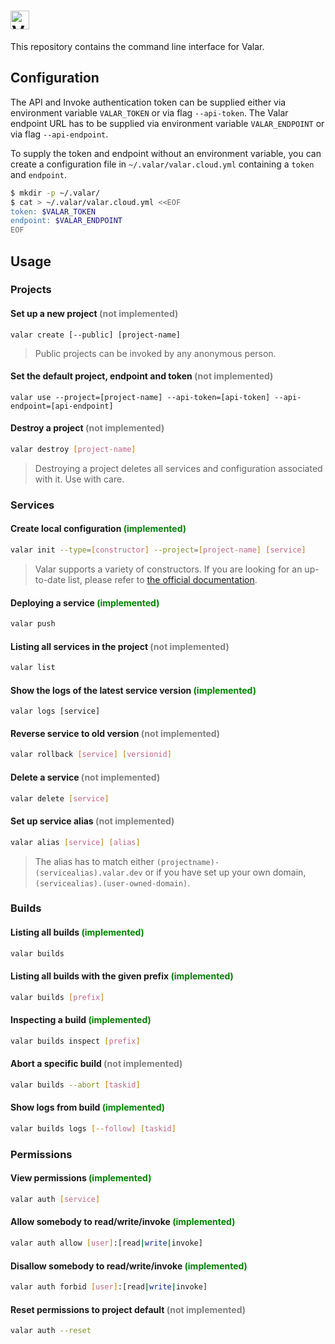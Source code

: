 # <img alt="Valar CLI" src="https://user-images.githubusercontent.com/3391295/69001175-4874f400-08d2-11ea-99e8-63d256d7da03.png" height="30">

This repository contains the command line interface for Valar.

## Configuration

The API and Invoke authentication token can be supplied either via environment variable `VALAR_TOKEN` or via flag `--api-token`. The Valar endpoint URL has to be supplied via environment variable `VALAR_ENDPOINT` or via flag `--api-endpoint`.

To supply the token and endpoint without an environment variable, you can create a configuration file in `~/.valar/valar.cloud.yml` containing a `token` and `endpoint`.

```bash
$ mkdir -p ~/.valar/
$ cat > ~/.valar/valar.cloud.yml <<EOF
token: $VALAR_TOKEN
endpoint: $VALAR_ENDPOINT
EOF
```

## Usage

### Projects

#### Set up a new project <span style="color: grey">(not implemented)</span>
```
valar create [--public] [project-name]
```
> Public projects can be invoked by any anonymous person.
#### Set the default project, endpoint and token <span style="color:grey">(not implemented)
```
valar use --project=[project-name] --api-token=[api-token] --api-endpoint=[api-endpoint]
```
#### Destroy a project <span style="color: grey">(not implemented)</span>
```bash
valar destroy [project-name]
```
> Destroying a project deletes all services and configuration associated with it. Use with care.
### Services
#### Create local configuration <span style="color:green">(implemented)</span>
```bash
valar init --type=[constructor] --project=[project-name] [service]
```
> Valar supports a variety of constructors. If you are looking for an up-to-date list, please refer to [the official documentation](https://docs.valar.dev).
#### Deploying a service <span style="color:green">(implemented)</span>
```bash
valar push
```
#### Listing all services in the project <span style="color: grey">(not implemented)</span>
```bash
valar list
```
#### Show the logs of the latest service version <span style="color: green">(implemented)</span>
```
valar logs [service]
```
#### Reverse service to old version <span style="color: grey">(not implemented)</span>
```bash
valar rollback [service] [versionid]
```
#### Delete a service <span style="color: grey">(not implemented)</span>
```bash
valar delete [service]
```
#### Set up service alias <span style="color: grey">(not implemented)</span>
```bash
valar alias [service] [alias]
```
> The alias has to match either `(projectname)-(servicealias).valar.dev` or if you have set up your own domain, `(servicealias).(user-owned-domain)`.

### Builds

#### Listing all builds <span style="color:green">(implemented)</span>
```bash
valar builds
```
#### Listing all builds with the given prefix <span style="color:green">(implemented)</span>
```bash
valar builds [prefix]
```
#### Inspecting a build <span style="color:green">(implemented)</span>
```bash
valar builds inspect [prefix]
```
#### Abort a specific build <span style="color: grey">(not implemented)</span>
```bash
valar builds --abort [taskid]
```
#### Show logs from build <span style="color:green">(implemented)</span>
```bash
valar builds logs [--follow] [taskid]
```
### Permissions
#### View permissions <span style="color: green">(implemented)</span>
```bash
valar auth [service]
```
#### Allow somebody to read/write/invoke <span style="color: green">(implemented)</span>
```bash
valar auth allow [user]:[read|write|invoke]
```
#### Disallow somebody to read/write/invoke <span style="color: green">(implemented)</span>
```bash
valar auth forbid [user]:[read|write|invoke]
```
#### Reset permissions to project default <span style="color: grey">(not implemented)</span>
```bash
valar auth --reset
```
